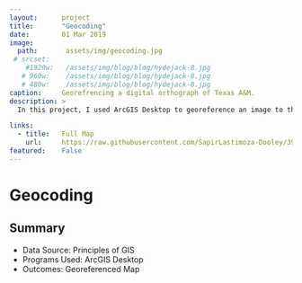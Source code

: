 ```yaml
---
layout:      project
title:       "Geocoding"
date:        01 Mar 2019
image:
  path:       assets/img/geocoding.jpg
 # srcset:
    #1920w:   /assets/img/blog/blog/hydejack-8.jpg
   # 960w:    /assets/img/blog/blog/hydejack-8.jpg
   # 480w:    /assets/img/blog/blog/hydejack-8.jpg
caption:     Georefrencing a digital orthograph of Texas A&M. 
description: >
  In this project, I used ArcGIS Desktop to georeference an image to the NAD 83 coordinate system and produced a map for analysis of the Texas A&M campus.

links:
  - title:   Full Map
    url:     https://raw.githubusercontent.com/SapirLastimoza-Dooley/390_labs/main/geocoding.jpg
featured:    False
---
```

# Geocoding

## Summary
* Data Source: Principles of GIS
* Programs Used: ArcGIS Desktop
* Outcomes: Georeferenced Map